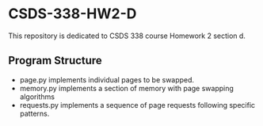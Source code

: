 # CSDS-338-HW2-D

This repository is dedicated to CSDS 338 course Homework 2 section d.

## Program Structure

* page.py implements individual pages to be swapped. 
* memory.py implements a section of memory with page swapping algorithms
* requests.py implements a sequence of page requests following specific patterns.